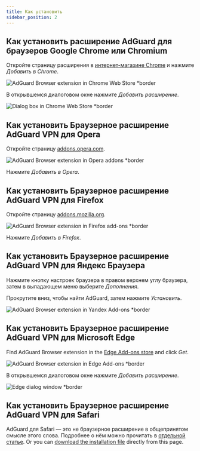 ```yaml
---
title: Как установить
sidebar_position: 2
---
```


## Как установить расширение AdGuard для браузеров Google Chrome или Chromium

Откройте страницу расширения в [интернет-магазине Chrome](https://agrd.io/extension_chrome) и нажмите _Добавить в Chrome_.

![AdGuard Browser extension in Chrome Web Store *border](https://cdn.adtidy.org/content/Kb/ad_blocker/browser_extension/ad_blocker_browser_extension_chrome.png)

В открывшемся диалоговом окне нажмите _Добавить расширение_.

![Dialog box in Chrome Web Store *border](https://cdn.adtidy.org/content/Kb/ad_blocker/browser_extension/ad_blocker_browser_extension_chrome1.png)

## Как установить Браузерное расширение AdGuard VPN для Opera

Откройте страницу [addons.opera.com](https://agrd.io/extension_opera).

![AdGuard Browser extension in Opera addons *border](https://cdn.adtidy.org/content/Kb/ad_blocker/browser_extension/ad_blocker_browser_extension_opera.png)

Нажмите _Добавить в Opera_.

## Как установить Браузерное расширение AdGuard VPN для Firefox

Откройте страницу [addons.mozilla.org](https://agrd.io/extension_firefox).

![AdGuard Browser extension in Firefox add-ons *border](https://cdn.adtidy.org/content/Kb/ad_blocker/browser_extension/ad_blocker_browser_extension_firefox.png)

Нажмите _Добавить в Firefox_.

## Как установить Браузерное расширение AdGuard VPN для Яндекс Браузера

Нажмите кнопку настроек браузера в правом верхнем углу браузера, затем в выпадающем меню выберите _Дополнения_.

Прокрутите вниз, чтобы найти AdGuard, затем нажмите _Установить_.

![AdGuard Browser extension in Yandex Add-ons *border](https://cdn.adtidy.org/content/Kb/ad_blocker/browser_extension/ad_blocker_browser_extension_yandex.png)

## Как установить Браузерное расширение AdGuard VPN для Microsoft Edge

Find AdGuard Browser extension in the [Edge Add-ons store](https://agrd.io/extension_edge) and click _Get_.

![AdGuard Browser extension in Edge Add-ons *border](https://cdn.adtidy.org/content/Kb/ad_blocker/browser_extension/ad_blocker_browser_extension_edge.png)

В открывшемся диалоговом окне нажмите _Добавить расширение_.

![Edge dialog window *border](https://cdn.adtidy.org/content/Kb/ad_blocker/browser_extension/ad_blocker_browser_extension_edge1.png)

## Как установить Браузерное расширение AdGuard VPN для Safari

AdGuard для Safari — это не браузерное расширение в общепринятом смысле этого слова. Подробнее о нём можно прочитать в [отдельной статье](/adguard-for-safari/overview). Or you can [download the installation file](https://agrd.io/safari_release) directly from this page.